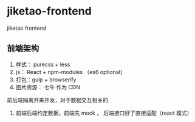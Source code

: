 # jiketao-frontend
jiketao frontend 


##  前端架构 

1. 样式： purecss + less 
2. js： React + npm-modules （es6 optional）
3. 打包：gulp + browserify
4. 图片资源： 七牛 作为 CDN 

前后端隔离开来开发，对于数据交互相关的

1. 前端后端约定数据，前端先 mock ， 后端接口好了直接适配（react 模式）


